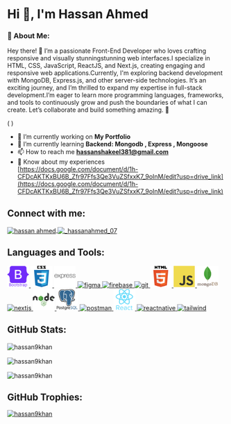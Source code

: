 
<h1>Hi 👋, I'm Hassan Ahmed</h1>

<h3>💫 About Me:</h4>
Hey there! 👋 I’m a passionate Front-End Developer who loves crafting responsive and visually stunningstunning web interfaces.I specialize in HTML, CSS, JavaScript, ReactJS, and Next.js, creating engaging and responsive web applications.Currently, I'm exploring backend development with MongoDB, Express.js, and other server-side technologies. It’s an exciting journey, and I’m thrilled to expand my expertise in full-stack development.I’m eager to learn more programming languages, frameworks, and tools to continuously grow and push the boundaries of what I can create. Let’s collaborate and build something amazing. 🚀

( )
- 🔭 I’m currently working on **My Portfolio**
- 🌱 I’m currently learning **Backend: Mongodb , Express , Mongoose**
- 📫 How to reach me **hassanshakeel381@gmail.com**
- 📄 Know about my experiences [https://docs.google.com/document/d/1h-CFDcAKTKxBU6B_Zfr97Ffs3Qe3VuZSfxxK7_9oInM/edit?usp=drive_link](https://docs.google.com/document/d/1h-CFDcAKTKxBU6B_Zfr97Ffs3Qe3VuZSfxxK7_9oInM/edit?usp=drive_link)


## Connect with me:
<p align="left">
  <a href="https://linkedin.com/in/hassan ahmed" target="blank">
    <img align="center" src="https://raw.githubusercontent.com/rahuldkjain/github-profile-readme-generator/master/src/images/icons/Social/linked-in-alt.svg" alt="hassan ahmed" height="40" width="50" />
  </a>
  <a href="https://instagram.com/_hassanahmed_07" target="blank">
    <img align="center" src="https://raw.githubusercontent.com/rahuldkjain/github-profile-readme-generator/master/src/images/icons/Social/instagram.svg" alt="_hassanahmed_07" height="40" width="50" />
  </a>
</p>


## Languages and Tools:
<p align="left">
  <a href="https://getbootstrap.com" target="_blank" rel="noreferrer">
    <img src="https://raw.githubusercontent.com/devicons/devicon/master/icons/bootstrap/bootstrap-plain-wordmark.svg" alt="bootstrap" width="50" height="50" />
  </a>
  <a href="https://www.w3schools.com/css/" target="_blank" rel="noreferrer">
    <img src="https://raw.githubusercontent.com/devicons/devicon/master/icons/css3/css3-original-wordmark.svg" alt="css3" width="50" height="50" />
  </a>
  <a href="https://expressjs.com" target="_blank" rel="noreferrer">
    <img src="https://raw.githubusercontent.com/devicons/devicon/master/icons/express/express-original-wordmark.svg" alt="express" width="50" height="50" />
  </a>
  <a href="https://www.figma.com/" target="_blank" rel="noreferrer">
    <img src="https://www.vectorlogo.zone/logos/figma/figma-icon.svg" alt="figma" width="50" height="50" />
  </a>
  <a href="https://firebase.google.com/" target="_blank" rel="noreferrer">
    <img src="https://www.vectorlogo.zone/logos/firebase/firebase-icon.svg" alt="firebase" width="50" height="50" />
  </a>
  <a href="https://git-scm.com/" target="_blank" rel="noreferrer">
    <img src="https://www.vectorlogo.zone/logos/git-scm/git-scm-icon.svg" alt="git" width="50" height="50" />
  </a>
  <a href="https://www.w3.org/html/" target="_blank" rel="noreferrer">
    <img src="https://raw.githubusercontent.com/devicons/devicon/master/icons/html5/html5-original-wordmark.svg" alt="html5" width="50" height="50" />
  </a>
  <a href="https://developer.mozilla.org/en-US/docs/Web/JavaScript" target="_blank" rel="noreferrer">
    <img src="https://raw.githubusercontent.com/devicons/devicon/master/icons/javascript/javascript-original.svg" alt="javascript" width="50" height="50" />
  </a>
  <a href="https://www.mongodb.com/" target="_blank" rel="noreferrer">
    <img src="https://raw.githubusercontent.com/devicons/devicon/master/icons/mongodb/mongodb-original-wordmark.svg" alt="mongodb" width="50" height="50" />
  </a>
  <a href="https://nextjs.org/" target="_blank" rel="noreferrer">
    <img src="https://cdn.worldvectorlogo.com/logos/nextjs-2.svg" alt="nextjs" width="50" height="50" />
  </a>
  <a href="https://nodejs.org" target="_blank" rel="noreferrer">
    <img src="https://raw.githubusercontent.com/devicons/devicon/master/icons/nodejs/nodejs-original-wordmark.svg" alt="nodejs" width="50" height="50" />
  </a>
  <a href="https://www.postgresql.org" target="_blank" rel="noreferrer">
    <img src="https://raw.githubusercontent.com/devicons/devicon/master/icons/postgresql/postgresql-original-wordmark.svg" alt="postgresql" width="50" height="50" />
  </a>
  <a href="https://postman.com" target="_blank" rel="noreferrer">
    <img src="https://www.vectorlogo.zone/logos/getpostman/getpostman-icon.svg" alt="postman" width="50" height="50" />
  </a>
  <a href="https://reactjs.org/" target="_blank" rel="noreferrer">
    <img src="https://raw.githubusercontent.com/devicons/devicon/master/icons/react/react-original-wordmark.svg" alt="react" width="50" height="50" />
  </a>
  <a href="https://reactnative.dev/" target="_blank" rel="noreferrer">
    <img src="https://reactnative.dev/img/header_logo.svg" alt="reactnative" width="50" height="50" />
  </a>
  <a href="https://tailwindcss.com/" target="_blank" rel="noreferrer">
    <img src="https://www.vectorlogo.zone/logos/tailwindcss/tailwindcss-icon.svg" alt="tailwind" width="50" height="50" />
  </a>
</p>


## GitHub Stats:
<p>
  <img align="center" src="https://github-readme-stats.vercel.app/api?username=hassan9khan&show_icons=true&locale=en&theme=tokyonight" alt="hassan9khan" />
</p>
<p>
  <img align="center" src="https://github-readme-stats.vercel.app/api/top-langs?username=hassan9khan&show_icons=true&locale=en&layout=compact&theme=tokyonight" alt="hassan9khan" />
</p>
<p>
  <img align="center" src="https://github-readme-streak-stats.herokuapp.com/?user=hassan9khan&theme=tokyonight" alt="hassan9khan" />
</p>


## GitHub Trophies:
<p align="left">
  <a href="https://github.com/ryo-ma/github-profile-trophy">
    <img src="https://github-profile-trophy.vercel.app/?username=hassan9khan&theme=tokyonight" alt="hassan9khan" />
  </a>
</p>
